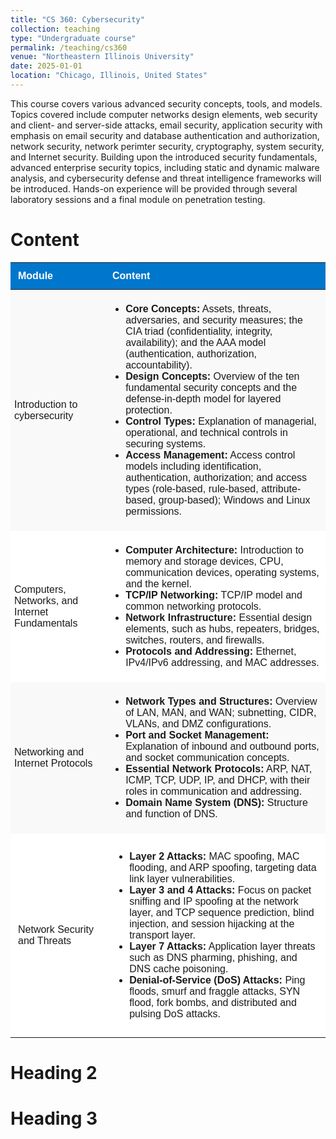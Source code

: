 ```yaml
---
title: "CS 360: Cybersecurity"
collection: teaching
type: "Undergraduate course"
permalink: /teaching/cs360
venue: "Northeastern Illinois University"
date: 2025-01-01
location: "Chicago, Illinois, United States"
---
```


This course covers various advanced security concepts, tools, and models. Topics covered include computer networks design elements, web security and client- and server-side attacks, email security, application security with emphasis on email security and database authentication and authorization, network security, network perimter security, cryptography, system security, and Internet security. Building upon the introduced security fundamentals, advanced enterprise security topics, including static and dynamic malware analysis, and cybersecurity defense and threat intelligence frameworks will be introduced. Hands-on experience will be provided through several laboratory sessions and a final module on penetration testing.

Content
======
<table style="width:100%; border-collapse: collapse; font-family: Arial, sans-serif; margin: 1em 0;">
  <thead>
    <tr style="background-color: #0077cc; color: white;">
      <th style="padding: 12px; text-align: left;">Module</th>
      <th style="padding: 12px; text-align: left;">Content</th>
    </tr>
  </thead>
  <tbody>
    <tr style="background-color: #f9f9f9;">
      <td style="padding: 6px;">Introduction to cybersecurity</td>
      <td style="padding: 6px;">
        <ul>
  <li><strong>Core Concepts:</strong> Assets, threats, adversaries, and security measures; the CIA triad (confidentiality, integrity, availability); and the AAA model (authentication, authorization, accountability).</li>
  <li><strong>Design Concepts:</strong> Overview of the ten fundamental security concepts and the defense-in-depth model for layered protection.</li>
  <li><strong>Control Types:</strong> Explanation of managerial, operational, and technical controls in securing systems.</li>
  <li><strong>Access Management:</strong> Access control models including identification, authentication, authorization; and access types (role-based, rule-based, attribute-based, group-based); Windows and Linux permissions.</li>
</ul>
      </td>
    </tr>
    <tr style="background-color: #ffffff;">
      <td style="padding: 6px;">Computers, Networks, and Internet Fundamentals
</td>
      <td style="padding: 6px;">
        <ul>
  <li><strong>Computer Architecture:</strong> Introduction to memory and storage devices, CPU, communication devices, operating systems, and the kernel.</li>
  <li><strong>TCP/IP Networking:</strong> TCP/IP model and common networking protocols.</li>
  <li><strong>Network Infrastructure:</strong> Essential design elements, such as hubs, repeaters, bridges, switches, routers, and firewalls.</li>
  <li><strong>Protocols and Addressing:</strong> Ethernet, IPv4/IPv6 addressing, and MAC addresses.</li>
</ul>
      </td>
    </tr>
    <tr style="background-color: #f9f9f9;">
      <td style="padding: 6px;">Networking and Internet Protocols
</td>
      <td style="padding: 6px;">
        <ul>
  <li><strong>Network Types and Structures:</strong> Overview of LAN, MAN, and WAN; subnetting, CIDR, VLANs, and DMZ configurations.</li>
  <li><strong>Port and Socket Management:</strong> Explanation of inbound and outbound ports, and socket communication concepts.</li>
  <li><strong>Essential Network Protocols:</strong> ARP, NAT, ICMP, TCP, UDP, IP, and DHCP, with their roles in communication and addressing.</li>
  <li><strong>Domain Name System (DNS):</strong> Structure and function of DNS.</li>
</ul>
      </td>
    </tr>
    <tr style="background-color: #ffffff;">
      <td style="padding: 12px;">Network Security and Threats
</td>
      <td style="padding: 12px;">
        <ul>
  <li><strong>Layer 2 Attacks:</strong> MAC spoofing, MAC flooding, and ARP spoofing, targeting data link layer vulnerabilities.</li>
  <li><strong>Layer 3 and 4 Attacks:</strong> Focus on packet sniffing and IP spoofing at the network layer, and TCP sequence prediction, blind injection, and session hijacking at the transport layer.</li>
  <li><strong>Layer 7 Attacks:</strong> Application layer threats such as DNS pharming, phishing, and DNS cache poisoning.</li>
  <li><strong>Denial-of-Service (DoS) Attacks:</strong> Ping floods, smurf and fraggle attacks, SYN flood, fork bombs, and distributed and pulsing DoS attacks.</li>
</ul>
      </td>
    </tr>
  </tbody>
</table>



Heading 2
======

Heading 3
======
